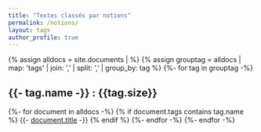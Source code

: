 ```yaml
---
title: "Textes classés par notions"
permalink: /notions/
layout: tags
author_profile: true
---
```


{% assign alldocs = site.documents | <additional standard filtering and sorting> %}	
{% assign grouptag =  alldocs | map: 'tags' | join: ','  | split: ','  | group_by: tag %}
{%- for tag in grouptag -%}
    <h2>{{- tag.name -}} : {{tag.size}}</h2>
	{%- for document in alldocs -%}
    	{% if document.tags contains tag.name %}
        	 {{- <a href="{{ document.url }}">document.title</a> -}}
		 {% endif %}
    {%- endfor -%}
{%- endfor -%}